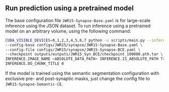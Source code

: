 ## Run prediction using a pretrained model

The base configuration file `JWR15-Synapse-Base.yaml` is for large-scale inference using the JSON dataset. To run inference using a pretrained model on an arbitrary volume, using the following command:

```bash
CUDA_VISIBLE_DEVICES=0,1,2,3,4,5,6,7 python -u scripts/main.py --inference \
--config-base configs/JWR15/synapse/JWR15-Synapse-Base.yaml \
--config-file configs/JWR15/synapse/JWR15-Synapse-BCE.yaml \
--checkpoint outputs/outputs/JWR15_Syn_BCE/checkpoint_100000.pth.tar \
INFERENCE.IMAGE_NAME <ABSOLUTE_DATA_PATH> INFERENCE.IS_ABSOLUTE_PATH True \
INFERENCE.DO_CHUNK_TITLE 0
```

If the model is trained using the semantic segmentation configuration with exclusive pre- and post-synaptic masks, just change 
the config file to `JWR15-Synapse-Semantic-CE`.
